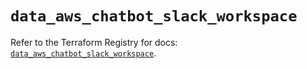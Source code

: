 # `data_aws_chatbot_slack_workspace`

Refer to the Terraform Registry for docs: [`data_aws_chatbot_slack_workspace`](https://registry.terraform.io/providers/hashicorp/aws/6.14.0/docs/data-sources/chatbot_slack_workspace).
